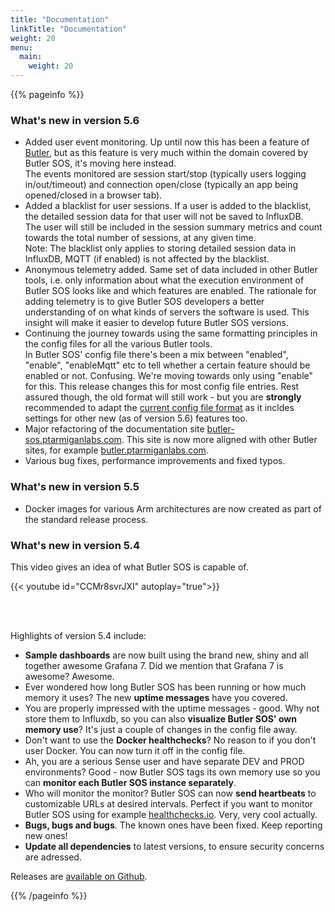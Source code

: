 ```yaml
---
title: "Documentation"
linkTitle: "Documentation"
weight: 20
menu:
  main:
    weight: 20
---
```


{{% pageinfo %}}

### What's new in version 5.6

* Added user event monitoring. Up until now this has been a feature of [Butler](https://butler.ptarmiganlabs.com), but as this feature is very much within the domain covered by Butler SOS, it's moving here instead.  
  The events monitored are session start/stop (typically users logging in/out/timeout) and connection open/close (typically an app being opened/closed in a browser tab).
* Added a blacklist for user sessions. If a user is added to the blacklist, the detailed session data for that user will not be saved to InfluxDB.  
  The user will still be included in the session summary metrics and count towards the total number of sessions, at any given time.  
  Note: The blacklist only applies to storing detailed session data in InfluxDB, MQTT (if enabled) is not affected by the blacklist.
* Anonymous telemetry added. Same set of data included in other Butler tools, i.e. only information about what the execution environment of Butler SOS looks like and which features are enabled.
  The rationale for adding telemetry is to give Butler SOS developers a better understanding of on what kinds of servers the software is used. This insight will make it easier to develop future Butler SOS versions.
* Continuing the journey towards using the same formatting principles in the config files for all the various Butler tools.  
  In Butler SOS' config file there's been a mix between "enabled", "enable", "enableMqtt" etc to tell whether a certain feature should be enabled or not. Confusing.
  We're moving towards only using "enable" for this. This release changes this for most config file entries.
  Rest assured though, the old format will still work - but you are **strongly** recommended to adapt the [current config file format](/docs/reference/config_file_format/) as it incldes settings for other new (as of version 5.6) features too.
* Major refactoring of the documentation site [butler-sos.ptarmiganlabs.com](https://butler-sos.ptarmiganlabs.com). This site is now more aligned with other Butler sites, for example [butler.ptarmiganlabs.com](https://butler.ptarmiganlabs.com).
* Various bug fixes, performance improvements and fixed typos.

### What's new in version 5.5

* Docker images for various Arm architectures are now created as part of the standard release process.

### What's new in version 5.4

This video gives an idea of what Butler SOS is capable of.

{{< youtube id="CCMr8svrJXI" autoplay="true">}}

<br>
<br>

Highlights of version 5.4 include:

* **Sample dashboards** are now built using the brand new, shiny and all together awesome Grafana 7. Did we mention that Grafana 7 is awesome? Awesome.
* Ever wondered how long Butler SOS has been running or how much memory it uses? The new **uptime messages** have you covered. 
* You are properly impressed with the uptime messages - good. Why not store them to Influxdb, so you can also **visualize Butler SOS' own memory use**? It's just a couple of changes in the config file away.
* Don't want to use the **Docker healthchecks**? No reason to if you don't user Docker. You can now turn it off in the config file.
* Ah, you are a serious Sense user and have separate DEV and PROD environments? Good - now Butler SOS tags its own memory use so you can **monitor each Butler SOS instance separately**.
* Who will monitor the monitor? Butler SOS can now **send heartbeats** to customizable URLs at desired intervals. Perfect if you want to monitor Butler SOS using for example [healthchecks.io](https://healthchecks.io). Very, very cool actually.
* **Bugs, bugs and bugs**. The known ones have been fixed. Keep reporting new ones!
* **Update all dependencies** to latest versions, to ensure security concerns are adressed.

Releases are [available on Github](https://github.com/ptarmiganlabs/butler-sos/releases).

{{% /pageinfo %}}
